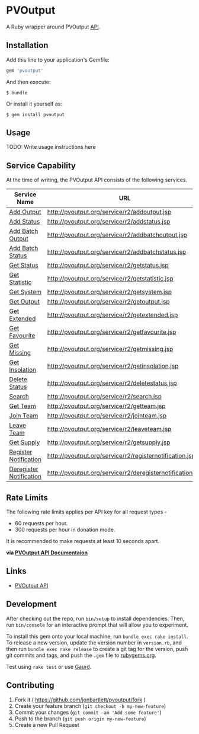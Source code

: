 # PVOutput

A Ruby wrapper around PVOutput [API](http://pvoutput.org/help.html#api).

## Installation

Add this line to your application's Gemfile:

```ruby
gem 'pvoutput'
```

And then execute:

    $ bundle

Or install it yourself as:

    $ gem install pvoutput

## Usage

TODO: Write usage instructions here

## Service Capability

At the time of writing, the PVOutput API consists of the following services.

| Service Name | URL | Implemented |
| ------------ | --- | ----------- |
| [Add Output](http://pvoutput.org/help.html#api-addoutput) | http://pvoutput.org/service/r2/addoutput.jsp | no | 
| [Add Status](http://pvoutput.org/help.html#api-addstatus) | http://pvoutput.org/service/r2/addstatus.jsp | no |
| [Add Batch Output](http://pvoutput.org/help.html#api-addbatchoutput) | http://pvoutput.org/service/r2/addbatchoutput.jsp | no |
| [Add Batch Status](http://pvoutput.org/help.html#api-addbatchstatus) | http://pvoutput.org/service/r2/addbatchstatus.jsp | no |
| [Get Status](http://pvoutput.org/help.html#api-getstatus) | http://pvoutput.org/service/r2/getstatus.jsp | no |
| [Get Statistic](http://pvoutput.org/help.html#api-getstatistic) | http://pvoutput.org/service/r2/getstatistic.jsp | yes |
| [Get System](http://pvoutput.org/help.html#api-getsystem) | http://pvoutput.org/service/r2/getsystem.jsp | no |
| [Get Output](http://pvoutput.org/help.html#api-getoutput) | http://pvoutput.org/service/r2/getoutput.jsp | no |
| [Get Extended](http://pvoutput.org/help.html#api-getextended) | http://pvoutput.org/service/r2/getextended.jsp | no |
| [Get Favourite](http://pvoutput.org/help.html#api-getfavourite) | http://pvoutput.org/service/r2/getfavourite.jsp | no |
| [Get Missing](http://pvoutput.org/help.html#api-getmissing) | http://pvoutput.org/service/r2/getmissing.jsp | no |
| [Get Insolation](http://pvoutput.org/help.html#api-getinsolation) | http://pvoutput.org/service/r2/getinsolation.jsp | no |
| [Delete Status](http://pvoutput.org/help.html#api-deletestatus) | http://pvoutput.org/service/r2/deletestatus.jsp | no |
| [Search](http://pvoutput.org/help.html#api-search) | http://pvoutput.org/service/r2/search.jsp | no |
| [Get Team](http://pvoutput.org/help.html#api-getteam) | http://pvoutput.org/service/r2/getteam.jsp | no |
| [Join Team](http://pvoutput.org/help.html#api-jointeam) | http://pvoutput.org/service/r2/jointeam.jsp | no |
| [Leave Team](http://pvoutput.org/help.html#api-leaveteam) | http://pvoutput.org/service/r2/leaveteam.jsp | no |
| [Get Supply](http://pvoutput.org/help.html#api-getsupply) | http://pvoutput.org/service/r2/getsupply.jsp | no |
| [Register Notification](http://pvoutput.org/help.html#api-registernotification) | http://pvoutput.org/service/r2/registernotification.jsp | no |
| [Deregister Notification](http://pvoutput.org/help.html#api-registernotification) | http://pvoutput.org/service/r2/deregisternotification.jsp | no |

## Rate Limits

The following rate limits applies per API key for all request types -

* 60 requests per hour.
* 300 requests per hour in donation mode.

It is recommended to make requests at least 10 seconds apart.

**via [PVOutput API Documentaion](http://pvoutput.org/help.html#api)**

## Links

* [PVOutput API](http://pvoutput.org/help.html#api)


## Development

After checking out the repo, run `bin/setup` to install dependencies. Then, run `bin/console` for an interactive prompt that will allow you to experiment.

To install this gem onto your local machine, run `bundle exec rake install`. To release a new version, update the version number in `version.rb`, and then run `bundle exec rake release` to create a git tag for the version, push git commits and tags, and push the `.gem` file to [rubygems.org](https://rubygems.org).

Test using ```rake test``` or use [Gaurd](https://github.com/guard/guard).

## Contributing

1. Fork it ( https://github.com/jonbartlett/pvoutput/fork )
2. Create your feature branch (`git checkout -b my-new-feature`)
3. Commit your changes (`git commit -am 'Add some feature'`)
4. Push to the branch (`git push origin my-new-feature`)
5. Create a new Pull Request

